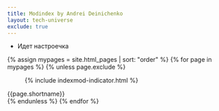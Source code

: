 ```yaml
---
title: Modindex by Andrei Deinichenko
layout: tech-universe
exclude: true
---
```



+ Идет настроечка

<wrap>
{% assign mypages = site.html_pages | sort: "order" %}
{% for page in mypages %}
{% unless page.exclude %}
<figure>{% include indexmod-indicator.html %}</figure>
<figcaption>{{page.shortname}}</figcaption>
{% endunless %}
{% endfor %}
</wrap>
